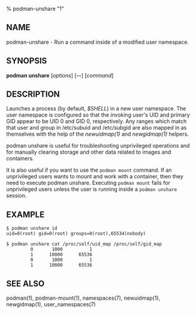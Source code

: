 % podman-unshare "1"

## NAME
podman\-unshare - Run a command inside of a modified user namespace.

## SYNOPSIS
**podman unshare** [*options*] [**--**] [*command*]

## DESCRIPTION
Launches a process (by default, *$SHELL*) in a new user namespace. The user
namespace is configured so that the invoking user's UID and primary GID appear
to be UID 0 and GID 0, respectively.  Any ranges which match that user and
group in /etc/subuid and /etc/subgid are also mapped in as themselves with the
help of the *newuidmap(1)* and *newgidmap(1)* helpers.

podman unshare is useful for troubleshooting unprivileged operations and for
manually clearing storage and other data related to images and containers.

It is also useful if you want to use the `podman mount` command.  If an unprivileged users wants to mount and work with a container, then they need to execute
podman unshare.  Executing `podman mount` fails for unprivileged users unless the user is running inside a `podman unshare` session.

## EXAMPLE

```
$ podman unshare id
uid=0(root) gid=0(root) groups=0(root),65534(nobody)

$ podman unshare cat /proc/self/uid_map /proc/self/gid_map
         0       1000          1
         1      10000      65536
         0       1000          1
         1      10000      65536
```


## SEE ALSO
podman(1), podman-mount(1), namespaces(7), newuidmap(1), newgidmap(1), user\_namespaces(7)